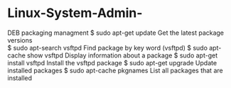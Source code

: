# Linux-System-Admin-
DEB packaging managment 
$ sudo apt-get update Get the latest package versions          
$ sudo apt-search vsftpd Find package by key word (vsftpd)
$ sudo apt-cache show vsftpd Display information about a package
$ sudo apt-get install vsftpd Install the vsftpd package
$ sudo apt-get upgrade Update installed packages
$ sudo apt-cache pkgnames List all packages that are installed
